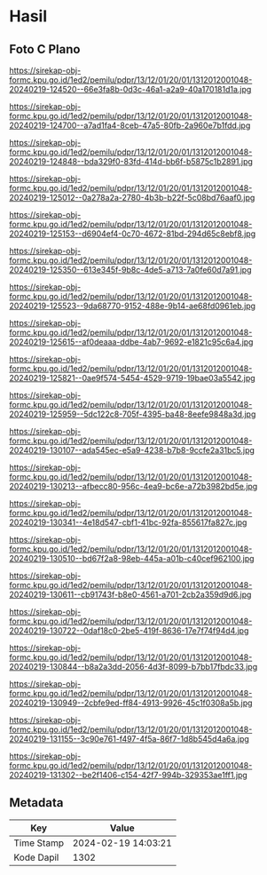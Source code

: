 # Hasil

## Foto C Plano

https://sirekap-obj-formc.kpu.go.id/1ed2/pemilu/pdpr/13/12/01/20/01/1312012001048-20240219-124520--66e3fa8b-0d3c-46a1-a2a9-40a170181d1a.jpg

https://sirekap-obj-formc.kpu.go.id/1ed2/pemilu/pdpr/13/12/01/20/01/1312012001048-20240219-124700--a7ad1fa4-8ceb-47a5-80fb-2a960e7b1fdd.jpg

https://sirekap-obj-formc.kpu.go.id/1ed2/pemilu/pdpr/13/12/01/20/01/1312012001048-20240219-124848--bda329f0-83fd-414d-bb6f-b5875c1b2891.jpg

https://sirekap-obj-formc.kpu.go.id/1ed2/pemilu/pdpr/13/12/01/20/01/1312012001048-20240219-125012--0a278a2a-2780-4b3b-b22f-5c08bd76aaf0.jpg

https://sirekap-obj-formc.kpu.go.id/1ed2/pemilu/pdpr/13/12/01/20/01/1312012001048-20240219-125153--d6904ef4-0c70-4672-81bd-294d65c8ebf8.jpg

https://sirekap-obj-formc.kpu.go.id/1ed2/pemilu/pdpr/13/12/01/20/01/1312012001048-20240219-125350--613e345f-9b8c-4de5-a713-7a0fe60d7a91.jpg

https://sirekap-obj-formc.kpu.go.id/1ed2/pemilu/pdpr/13/12/01/20/01/1312012001048-20240219-125523--9da68770-9152-488e-9b14-ae68fd0961eb.jpg

https://sirekap-obj-formc.kpu.go.id/1ed2/pemilu/pdpr/13/12/01/20/01/1312012001048-20240219-125615--af0deaaa-ddbe-4ab7-9692-e1821c95c6a4.jpg

https://sirekap-obj-formc.kpu.go.id/1ed2/pemilu/pdpr/13/12/01/20/01/1312012001048-20240219-125821--0ae9f574-5454-4529-9719-19bae03a5542.jpg

https://sirekap-obj-formc.kpu.go.id/1ed2/pemilu/pdpr/13/12/01/20/01/1312012001048-20240219-125959--5dc122c8-705f-4395-ba48-8eefe9848a3d.jpg

https://sirekap-obj-formc.kpu.go.id/1ed2/pemilu/pdpr/13/12/01/20/01/1312012001048-20240219-130107--ada545ec-e5a9-4238-b7b8-9ccfe2a31bc5.jpg

https://sirekap-obj-formc.kpu.go.id/1ed2/pemilu/pdpr/13/12/01/20/01/1312012001048-20240219-130213--afbecc80-956c-4ea9-bc6e-a72b3982bd5e.jpg

https://sirekap-obj-formc.kpu.go.id/1ed2/pemilu/pdpr/13/12/01/20/01/1312012001048-20240219-130341--4e18d547-cbf1-41bc-92fa-855617fa827c.jpg

https://sirekap-obj-formc.kpu.go.id/1ed2/pemilu/pdpr/13/12/01/20/01/1312012001048-20240219-130510--bd67f2a8-98eb-445a-a01b-c40cef962100.jpg

https://sirekap-obj-formc.kpu.go.id/1ed2/pemilu/pdpr/13/12/01/20/01/1312012001048-20240219-130611--cb91743f-b8e0-4561-a701-2cb2a359d9d6.jpg

https://sirekap-obj-formc.kpu.go.id/1ed2/pemilu/pdpr/13/12/01/20/01/1312012001048-20240219-130722--0daf18c0-2be5-419f-8636-17e7f74f94d4.jpg

https://sirekap-obj-formc.kpu.go.id/1ed2/pemilu/pdpr/13/12/01/20/01/1312012001048-20240219-130844--b8a2a3dd-2056-4d3f-8099-b7bb17fbdc33.jpg

https://sirekap-obj-formc.kpu.go.id/1ed2/pemilu/pdpr/13/12/01/20/01/1312012001048-20240219-130949--2cbfe9ed-ff84-4913-9926-45c1f0308a5b.jpg

https://sirekap-obj-formc.kpu.go.id/1ed2/pemilu/pdpr/13/12/01/20/01/1312012001048-20240219-131155--3c90e761-f497-4f5a-86f7-1d8b545d4a6a.jpg

https://sirekap-obj-formc.kpu.go.id/1ed2/pemilu/pdpr/13/12/01/20/01/1312012001048-20240219-131302--be2f1406-c154-42f7-994b-329353ae1ff1.jpg


## Metadata

| Key        | Value               |
| ---------- | ------------------- |
| Time Stamp | 2024-02-19 14:03:21 |
| Kode Dapil | 1302                |



